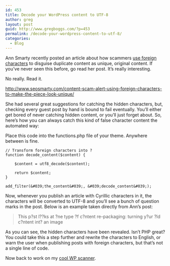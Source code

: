 ```yaml
---
id: 453
title: Decode your WordPress content to UTF-8
author: greg
layout: post
guid: http://www.gregboggs.com/?p=453
permalink: /decode-your-wordpress-content-to-utf-8/
categories:
  - Blog
---
```

Ann Smarty recently posted an article about how scammers [ use foreign characters][1] to disguise duplicate content as unique, original content. If you&#8217;ve never seen this before, go read her post. It&#8217;s really interesting.

No really. Read it. 

<http://www.seosmarty.com/content-scam-alert-using-foreign-characters-to-make-the-piece-look-unique/>

She had several great suggestions for catching the hidden characters, but, checking every guest post by hand is bound to fail eventually. You&#8217;ll either get bored of never catching hidden content, or you&#8217;ll just forget about. So, here&#8217;s how you can always catch this kind of false character content the automated way:

Place this code into the functions.php file of your theme. Anywhere between <?php and ?> is fine. 

    
    // Transform foreign characters into ?
    function decode_content($content) {
    
        $content = utf8_decode($content);
    
        return $content;
    }
    
    add_filter(&#039;the_content&#039;, &#039;decode_content&#039;);
    

Now, whenever you publish an article with Cyrillic characters in it, the characters will be converted to UTF-8 and you&#8217;ll see a bunch of question marks in the post. Below is an example taken directly from Ann&#8217;s post:

> This p?st l??ks at ?ne type ?f c?ntent re-packaging: turning y?ur ?ld c?ntent int? an image

As you can see, the hidden characters have been revealed. Isn&#8217;t PHP great? You could take this a step further and rewrite the characters to English, or warn the user when publishing posts with foreign characters, but that&#8217;s not a single line of code.

Now back to work on my [cool WP scanner][2].

 [1]: http://www.seosmarty.com/content-scam-alert-using-foreign-characters-to-make-the-piece-look-unique/
 [2]: http://www.scanwp.com "Cool Vulnerability Scanner"